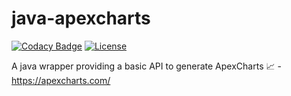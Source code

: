 # java-apexcharts


[![Codacy Badge](https://api.codacy.com/project/badge/Grade/10fd936913e0489f912a20d4ea007bbe)](https://app.codacy.com/gh/ie3-institute/java-apexcharts?utm_source=github.com&utm_medium=referral&utm_content=ie3-institute/java-apexcharts&utm_campaign=Badge_Grade_Dashboard)
[![License](https://img.shields.io/github/license/ie3-institute/java-apexcharts)](https://github.com/ie3-institute/java-apexcharts/blob/master/LICENSE)
   
   
A java wrapper providing a basic API to generate ApexCharts 📈 - https://apexcharts.com/
